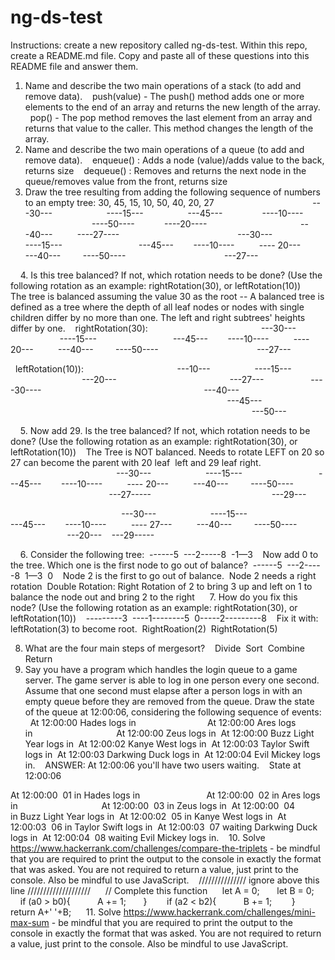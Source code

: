 # ng-ds-test

Instructions: create a new repository called ng-ds-test. Within this repo, create a README.md file. Copy and paste all of these questions into this README file and answer them. 
 
1. Name and describe the two main operations of a stack (to add and remove data). 
 
push(value) - The push() method adds one or more elements to the end of an array and returns the new length of the array. 
 
pop() - The pop method removes the last element from an array and returns that value to the caller. This method changes the length of the array. 
 
2. Name and describe the two main operations of a queue (to add and remove data). 
 
enqueue() : Adds a node (value)/adds value to the back, returns size 
 
dequeue() : Removes and returns the next node in the queue/removes value from the front, returns size 
 
3. Draw the tree resulting from adding the following sequence of numbers to an empty tree: 30, 45, 15, 10, 50, 40, 20, 27 
 
                                    ---30--- 
                    ----15---                  ---45--- 
              ----10----                           ----50---- 
          ----20----                                      ---40---   
      ----27---- 
 
                                            ---30--- 
                    ----15---                               ---45--- 
      ----10----          ---- 20---          ---40---         ----50---- 
                                      ---27--- 
 
 


 
 
4. Is this tree balanced? If not, which rotation needs to be done? (Use the following rotation as an example: rightRotation(30), or leftRotation(10)) 
 
The tree is balanced assuming the value 30 as the root -- A balanced tree is defined as a tree where the depth of all leaf nodes or nodes with single children differ by no more than one. The left and right subtrees' heights differ by one. 
 
rightRotation(30): 
 
                                          ---30--- 
                    ----15---                               ---45--- 
      ----10----          ---- 20---          ---40---         ----50---- 
                                      ---27--- 
 


 
leftRotation(10)): 
 
                                  ---10--- 
                ----15---                             ---20--- 
                                            ---27---                   ----30---- 
                                                                ---40---   
                                                                                        ---45---   
                                                                                                  ---50---   
 


 
 
5. Now add 29. Is the tree balanced? If not, which rotation needs to be done? (Use the following rotation as an example: rightRotation(30), or leftRotation(10)) 
 
The Tree is NOT balanced. Needs to rotate LEFT on 20 so 27 can become the parent with 20 leaf  left and 29 leaf right. 
 
                                           ---30--- 
                    ----15---                               ---45--- 
      ----10----          ---- 20---          ---40---         ----50---- 
                                        ---27----- 
                                               ---29---  
 


 
                                           ---30--- 
                    ----15---                               ---45--- 
      ----10----          ---- 27---          ---40---         ----50---- 
                       ---20---    ---29----- 
 
 


 
 
6. Consider the following tree: 
------5 
---2-----8 
-1—3 
 
Now add 0 to the tree. Which one is the first node to go out of balance? 
------5 
---2-----8 
1—3 
0 
 
Node 2 is the first to go out of balance. 
Node 2 needs a right rotation 
Double Rotation: Right Rotation of 2 to bring 3 up and left on 1 to balance the node out and bring 2 to the right 
 
 
7. How do you fix this node? (Use the following rotation as an example: rightRotation(30), or leftRotation(10)) 
 
---------3 
----1--------5 
0-----2---------8 
 
Fix it with: 
leftRotation(3) to become root. 
RightRoation(2) 
RightRotation(5) 
 

8. What are the four main steps of mergesort? 
 
Divide 
Sort 
Combine 
Return 
 
9. Say you have a program which handles the login queue to a game server. The game server is able to log in one person every one second. Assume that one second must elapse after a person logs in with an empty queue before they are removed from the queue. Draw the state of the queue at 12:00:06, considering the following sequence of events: 
 
At 12:00:00 Hades logs in                            
At 12:00:00 Ares logs in                                 
At 12:00:00 Zeus logs in 
At 12:00:00 Buzz Light Year logs in 
At 12:00:02 Kanye West logs in 
At 12:00:03 Taylor Swift logs in 
At 12:00:03 Darkwing Duck logs in 
At 12:00:04 Evil Mickey logs in. 
 
ANSWER: At 12:00:06 you'll have two users waiting. 
 
State at 12:00:06  

At 12:00:00  01 in Hades logs in                          
At 12:00:00  02 in Ares logs in                                 
At 12:00:00  03 in Zeus logs in 
At 12:00:00  04 in Buzz Light Year logs in 
At 12:00:02  05 in Kanye West logs in 
At 12:00:03  06 in Taylor Swift logs in 
At 12:00:03  07 waiting Darkwing Duck logs in 
At 12:00:04  08 waiting Evil Mickey logs in. 
 
10. Solve https://www.hackerrank.com/challenges/compare-the-triplets - be mindful that you are required to print the output to the console in exactly the format that was asked. You are not required to return a value, just print to the console. Also be mindful to use JavaScript. 
 
/////////////// ignore above this line //////////////////// 
 
 
// Complete this function 
    let A = 0;  
    let B = 0;  
    if (a0 > b0){  
        A += 1;  
    }  
     if (a2 < b2){  
        B += 1;  
     }  
    
    return A+' '+B; 
 
 
11. Solve https://www.hackerrank.com/challenges/mini-max-sum - be mindful that you are required to print the output to the console in exactly the format that was asked. You are not required to return a value, just print to the console. Also be mindful to use JavaScript. 
